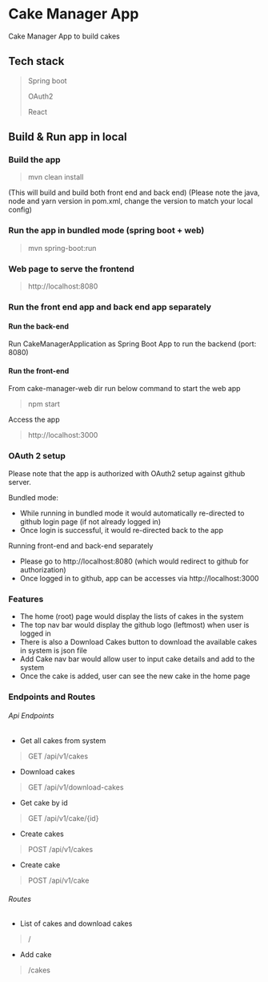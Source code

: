 # Cake Manager App
Cake Manager App to build cakes

## Tech stack
> Spring boot
> 
> OAuth2
> 
> React

## Build & Run app in local
### Build the app
> mvn clean install 

(This will build and build both front end and back end)
(Please note the java, node and yarn version in pom.xml, change the version to match your local config)

### Run the app in bundled mode (spring boot + web)
> mvn spring-boot:run

### Web page to serve the frontend
> http://localhost:8080

### Run the front end app and back end app separately

####  Run the back-end
Run CakeManagerApplication as Spring Boot App to run the backend (port: 8080)

####  Run the front-end
From cake-manager-web dir run below command to start the web app
>npm start 

Access the app
> http://localhost:3000

### OAuth 2 setup
Please note that the app is authorized with OAuth2 setup against github server.

Bundled mode:
- While running in bundled mode it would automatically re-directed to github login page (if not already logged in)
- Once login is successful, it would re-directed back to the app

Running front-end and back-end separately
- Please go to http://localhost:8080 (which would redirect to github for authorization)
- Once logged in to github, app can be accesses via http://localhost:3000

### Features
- The home (root) page would display the lists of cakes in the system
- The top nav bar would display the github logo (leftmost) when user is logged in
- There is also a Download Cakes button to download the available cakes in system is json file
- Add Cake nav bar would allow user to input cake details and add to the system
- Once the cake is added, user can see the new cake in the home page

### Endpoints and Routes

###### Api Endpoints

- Get all cakes from system
> GET /api/v1/cakes
- Download cakes
> GET /api/v1/download-cakes
- Get cake by id
> GET /api/v1/cake/{id}
- Create cakes
> POST /api/v1/cakes
- Create cake
> POST /api/v1/cake
 
###### Routes

- List of cakes and download cakes
> /
- Add cake
> /cakes